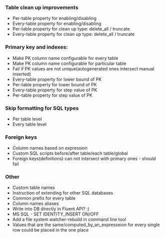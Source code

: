 
### Table clean up improvements
* Per-table property for enabling/disabling
* Every-table property for enabling/disabling
* Per-table property for clean up type: delete_all / truncate
* Every-table property for clean up type: delete_all / truncate

### Primary key and indexes:
* Make PK column name configurable for every table
* Make PK column name configurable for particular table
* Fail if PK values are not unique(autogenerated ones intersect manual inserted)
* Every-table property for lower bound of PK
* Per-table property for lower bound of PK
* Every-table property for step value of PK
* Per-table property for step value of PK

### Skip formatting for SQL types
* Per table level
* Every table level

### Foreign keys
* Column names based on expression
* Custom SQL scripts before/after table/each table/global
* Foreign keys(definitions) can not intersect with primary ones - should fail

### Other
* Custom table names
* Instruction of extending for other SQL databases
* Common prefix for every table
* Column names aliases
* Write into DB directly in Fluent API? :)
* MS SQL - SET IDENTITY_INSERT ON/OFF
* Add a file system watcher-rebuild in command line tool
* Values that are the same/computed_by_an_expresseion
for every single row could be placed in the one place
